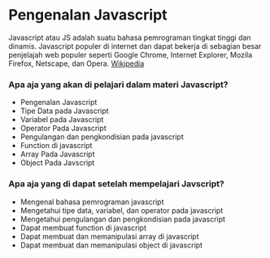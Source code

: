 # Pengenalan Javascript

Javascript atau JS adalah suatu bahasa pemrograman tingkat tinggi dan dinamis. Javascript populer di internet dan dapat bekerja di sebagian besar penjelajah web populer seperti Google Chrome, Internet Explorer,  Mozila Firefox, Netscape, dan Opera. [Wikipedia](https://id.wikipedia.org/wiki/JavaScript)

### Apa aja yang akan di pelajari dalam materi Javascript?
- Pengenalan Javascript
- Tipe Data pada Javascript
- Variabel pada Javascript
- Operator Pada Javascript
- Pengulangan dan pengkondisian pada javascript
- Function di javascript
- Array Pada Javascript
- Object Pada Javscript

### Apa aja yang di dapat setelah mempelajari Javscript?
- Mengenal bahasa pemrograman javascript
- Mengetahui tipe data, variabel, dan operator pada javascript
- Mengetahui pengulangan dan pengkondisian pada javascript
- Dapat membuat function di javascript
- Dapat membuat dan memanipulasi array di javascript
- Dapat membuat dan memanipulasi object di javascript